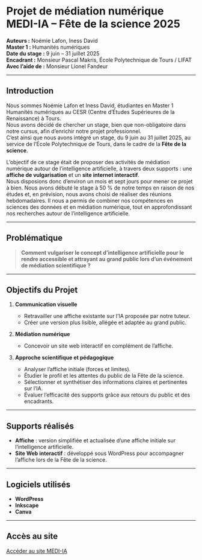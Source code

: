 # Projet de médiation numérique MEDI-IA – Fête de la science 2025

**Auteurs :** Noémie Lafon, Iness David  
**Master 1 :** Humanités numériques  
**Date du stage :** 9 juin – 31 juillet 2025  
**Encadrant :** Monsieur Pascal Makris, École Polytechnique de Tours / LIFAT  
**Avec l’aide de :** Monsieur Lionel Fandeur  

---

## Introduction

Nous sommes Noémie Lafon et Iness David, étudiantes en Master 1 Humanités numériques au CESR (Centre d’Études Supérieures de la Renaissance) à Tours.  
Nous avons décidé de chercher un stage, bien que non-obligatoire dans notre cursus, afin d’enrichir notre projet professionnel.  
C’est ainsi que nous avons intégré un stage, du 9 juin au 31 juillet 2025, au service de l’École Polytechnique de Tours, dans le cadre de la **Fête de la science**.  

L’objectif de ce stage était de proposer des activités de médiation numérique autour de l’intelligence artificielle, à travers deux supports : une **affiche de vulgarisation** et un **site internet interactif**.  
Nous disposions donc d’environ un mois et sept jours pour mener ce projet à bien. Nous avons débuté le stage à 50 % de notre temps en raison de nos études et, en prévision, nous avons choisi de réaliser des réunions hebdomadaires.
Il nous a permis de combiner nos compétences en sciences des données et en médiation numérique, tout en approfondissant nos recherches autour de l’intelligence artificielle.  

---

## Problématique

> **Comment vulgariser le concept d’intelligence artificielle pour le rendre accessible et attrayant au grand public lors d’un événement de médiation scientifique ?**

---

## Objectifs du Projet

1. **Communication visuelle**  
   - Retravailler une affiche existante sur l’IA proposée par notre tuteur.  
   - Créer une version plus lisible, allégée et adaptée au grand public.  

2. **Médiation numérique**  
   - Concevoir un site web interactif en complément de l’affiche.   

3. **Approche scientifique et pédagogique**  
   - Analyser l’affiche initiale (forces et limites).  
   - Étudier le profil et les attentes du public de la Fête de la science.  
   - Sélectionner et synthétiser des informations claires et pertinentes sur l’IA.  
   - Évaluer l’efficacité des supports grâce aux retours du public et des encadrants.  

---

## Supports réalisés

- **Affiche** : version simplifiée et actualisée d’une affiche initiale sur l’intelligence artificielle.  
- **Site Web interactif** : développé sous WordPress pour accompagner l’affiche lors de la Fête de la science.  

---

## Logiciels utilisés

- **WordPress**  
- **Inkscape**  
- **Canva**  

---

## Accès au site

[Accéder au site MEDI-IA](https://projetsnumeriques.univ-tours.fr/medi-IA/)  
